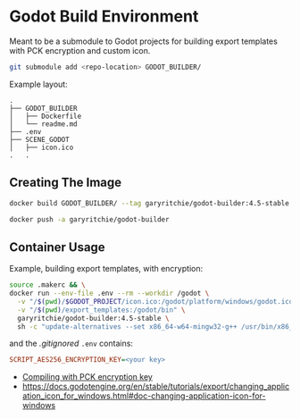 # Godot Build Environment

Meant to be a submodule to Godot projects for building export templates with PCK encryption and custom icon.

```bash
git submodule add <repo-location> GODOT_BUILDER/
```

Example layout:

```tree
.
├── GODOT_BUILDER
│   ├── Dockerfile
│   └── readme.md
├── .env
├── SCENE_GODOT
│   ├── icon.ico
.   .
```

## Creating The Image

```bash
docker build GODOT_BUILDER/ --tag garyritchie/godot-builder:4.5-stable

docker push -a garyritchie/godot-builder
```

## Container Usage

Example, building export templates, with encryption:

```bash
source .makerc && \
docker run --env-file .env --rm --workdir /godot \
  -v "/$(pwd)/$GODOT_PROJECT/icon.ico:/godot/platform/windows/godot.ico" \
  -v "/$(pwd)/export_templates:/godot/bin" \
  garyritchie/godot-builder:4.5-stable \
  sh -c "update-alternatives --set x86_64-w64-mingw32-g++ /usr/bin/x86_64-w64-mingw32-g++-posix && scons use_lto=yes platform=windows target=template_release optimize=size arch=x86_64"
```

and the _.gitignored_ `.env` contains:

```ini
SCRIPT_AES256_ENCRYPTION_KEY=<your key>
```

- [Compiling with PCK encryption key](https://docs.godotengine.org/en/stable/engine_details/development/compiling/compiling_with_script_encryption_key.html)
- https://docs.godotengine.org/en/stable/tutorials/export/changing_application_icon_for_windows.html#doc-changing-application-icon-for-windows
